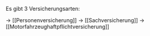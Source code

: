 Es gibt 3 Versicherungsarten:


-> [[Personenversicherung]]
-> [[Sachversicherung]]
-> [[Motorfahrzeughaftpflichtversicherung]]

